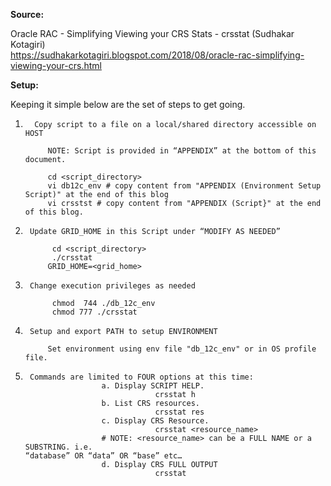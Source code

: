 **Source:**

Oracle RAC - Simplifying Viewing your CRS Stats - crsstat (Sudhakar Kotagiri) \
https://sudhakarkotagiri.blogspot.com/2018/08/oracle-rac-simplifying-viewing-your-crs.html

**Setup:**

Keeping it simple below are the set of steps to get going.

1.       Copy script to a file on a local/shared directory accessible on HOST
           
            NOTE: Script is provided in “APPENDIX” at the bottom of this document.
           
            cd <script_directory>
            vi db12c_env # copy content from "APPENDIX (Environment Setup Script)" at the end of this blog
            vi crsstst # copy content from "APPENDIX (Script}" at the end of this blog.

2.      Update GRID_HOME in this Script under “MODIFY AS NEEDED”
            
             cd <script_directory>
             ./crsstat
            GRID_HOME=<grid_home>

3.      Change execution privileges as needed
             
             chmod  744 ./db_12c_env
             chmod 777 ./crsstat

4.      Setup and export PATH to setup ENVIRONMENT
             
            Set environment using env file "db_12c_env" or in OS profile file.

5.      Commands are limited to FOUR options at this time:
                        a. Display SCRIPT HELP.
                                    crsstat h
                        b. List CRS resources.
                                    crsstat res
                        c. Display CRS Resource.
                                    crsstat <resource_name>
                        # NOTE: <resource_name> can be a FULL NAME or a SUBSTRING. i.e.                                                 “database” OR “data” OR “base” etc…
                        d. Display CRS FULL OUTPUT
                                    crsstat
